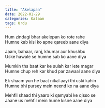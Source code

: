 ```yaml
---
title: "Akelapan"
date: 2022-01-29
categories: Kalaam
tags: Urdu
---
```


Hum zindagi bhar akelepan ko rote rahe  
Humne kab kisi ko apne qareeb aane diya  

Jaam, bahaar, ranj, khumar aur khushbu  
Uske hawale se humne sab ko aane diya  

Mumkin tha baat kar ke sulah kar lete magar  
Humne chup reh kar khud par zawaal aane diya  

Ek shaam yun he baat nikal aayi thi uski kahin  
Humne bhi pursey mein neend ko na aane diya  

Mehfil shaad thi yaaro ki qamyabi ke qisso se  
Jaane us mehfil mein hume kisne aane diya  

 

